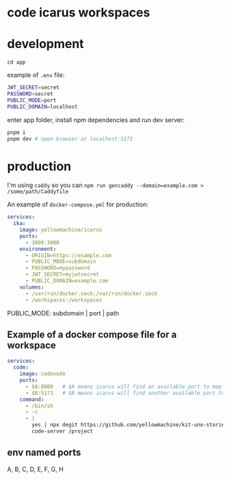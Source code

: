 # code icarus workspaces

# development

`cd app`

example of `.env` file:
```bash
JWT_SECRET=secret
PASSWORD=secret
PUBLIC_MODE=port
PUBLIC_DOMAIN=localhost
```

enter app folder, install npm dependencies and run dev server:
```bash
pnpm i
pnpm dev # open browser at localhost:5173
```

# production

I'm using `caddy` so you can `npm run gencaddy --domain=example.com > /some/path/Caddyfile`

An example of `docker-compose.yml` for production:

```yaml
services:
  ika:
    image: yellowmachine/icarus
    ports:
      - 3000:3000
    environment:
      - ORIGIN=https://example.com
      - PUBLIC_MODE=subdomain
      - PASSWORD=mypassword
      - JWT_SECRET=myjwtsecret
      - PUBLIC_DOMAIN=example.com
    volumes:
      - /var/run/docker.sock:/var/run/docker.sock
      - /workspaces:/workspaces
```

PUBLIC_MODE: subdomain | port | path

## Example of a docker compose file for a workspace

```yaml
services:
  code: 
    image: codenode
    ports: 
      - $A:8080   # $A means icarus will find an available port to map 8080
      - $B:5173   # $B means icarus will find another available port to map 5173
    command:
      - /bin/sh
      - -c
      - |
        yes | npx degit https://github.com/yellowmachine/kit-uno-stories-trpc.git .
        code-server /project
```

## env named ports
A, B, C, D, E, F, G, H